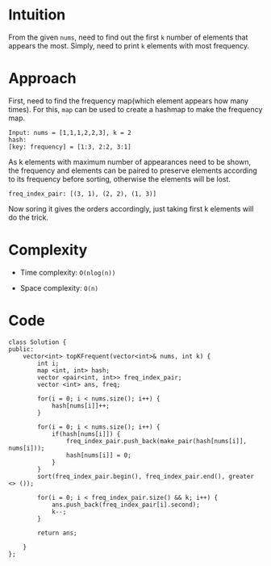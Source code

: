# Intuition

From the given `nums`, need to find out the first `k` number of elements that appears the most. Simply, need to print `k` elements with most frequency.

# Approach

First, need to find the frequency map(which element appears how many times). For this, `map` can be used to create a hashmap to make the frequency map.

```
Input: nums = [1,1,1,2,2,3], k = 2
hash:
[key: frequency] = [1:3, 2:2, 3:1]
```

As k elements with maximum number of appearances need to be shown, the frequency and elements can be paired to preserve elements according to its frequency before sorting, otherwise the elements will be lost.

```
freq_index_pair: [(3, 1), (2, 2), (1, 3)]
```

Now soring it gives the orders accordingly, just taking first k elements will do the trick.

# Complexity

- Time complexity: `O(nlog(n))`

- Space complexity: `O(n)`
<!-- Add your space complexity here, e.g. $$O(n)$$ -->

# Code

```
class Solution {
public:
    vector<int> topKFrequent(vector<int>& nums, int k) {
        int i;
        map <int, int> hash;
        vector <pair<int, int>> freq_index_pair;
        vector <int> ans, freq;

        for(i = 0; i < nums.size(); i++) {
            hash[nums[i]]++;
        }

        for(i = 0; i < nums.size(); i++) {
            if(hash[nums[i]]) {
                freq_index_pair.push_back(make_pair(hash[nums[i]], nums[i]));
                hash[nums[i]] = 0;
            }
        }
        sort(freq_index_pair.begin(), freq_index_pair.end(), greater <> ());

        for(i = 0; i < freq_index_pair.size() && k; i++) {
            ans.push_back(freq_index_pair[i].second);
            k--;
        }

        return ans;

    }
};
```
